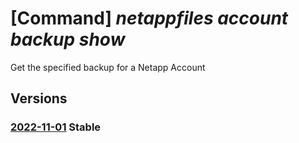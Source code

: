 # [Command] _netappfiles account backup show_

Get the specified backup for a Netapp Account

## Versions

### [2022-11-01](/Resources/mgmt-plane/L3N1YnNjcmlwdGlvbnMve30vcmVzb3VyY2Vncm91cHMve30vcHJvdmlkZXJzL21pY3Jvc29mdC5uZXRhcHAvbmV0YXBwYWNjb3VudHMve30vYWNjb3VudGJhY2t1cHMve30=/2022-11-01.xml) **Stable**

<!-- mgmt-plane /subscriptions/{}/resourcegroups/{}/providers/microsoft.netapp/netappaccounts/{}/accountbackups/{} 2022-11-01 -->
